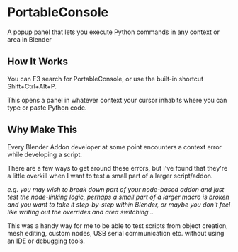 # PortableConsole
A popup panel that lets you execute Python commands in any context or area in Blender

## How It Works
You can F3 search for PortableConsole, or use the built-in shortcut Shift+Ctrl+Alt+P.

This opens a panel in whatever context your cursor inhabits where you can type or paste Python code.

## Why Make This
Every Blender Addon developer at some point encounters a context error while developing a script.

There are a few ways to get around these errors, but I've found that they're a little overkill when I want to test a small part of a larger script/addon.

_e.g. you may wish to break down part of your node-based addon and just test the node-linking logic, perhaps a small part of a larger macro is broken and you want to take it step-by-step within Blender, or maybe you don't feel like writing out the overrides and area switching..._

This was a handy way for me to be able to test scripts from object creation, mesh editing, custom nodes, USB serial communication etc. without using an IDE or debugging tools.
